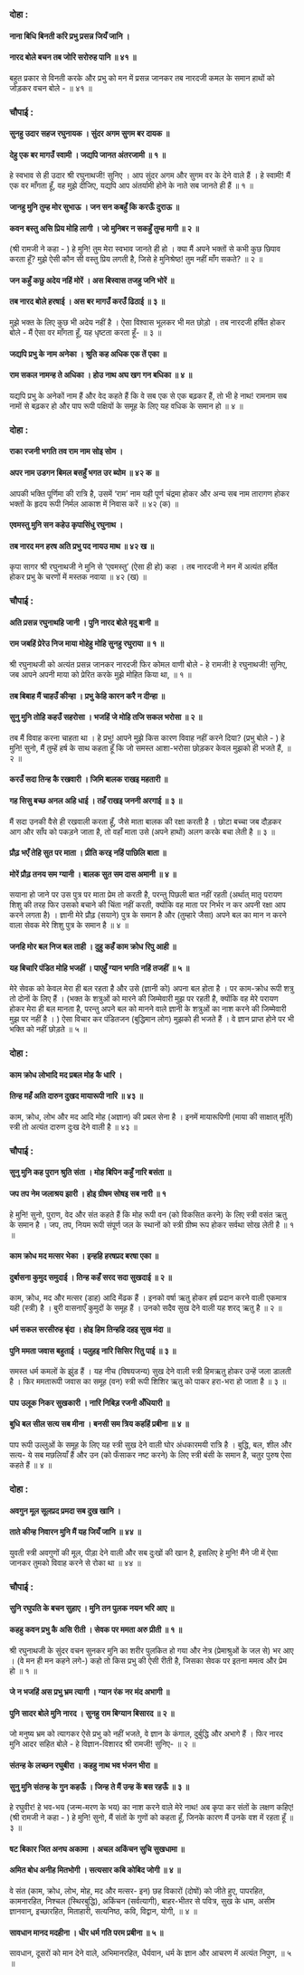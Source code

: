 ### दोहा :

#### नाना बिधि बिनती करि प्रभु प्रसन्न जियँ जानि ।
#### नारद बोले बचन तब जोरि सरोरुह पानि ॥ ४१ ॥

बहुत प्रकार से विनती करके और प्रभु को मन में प्रसन्न जानकर तब नारदजी कमल के समान हाथों को जोड़कर वचन बोले - ॥ ४१ ॥

### चौपाई :

#### सुनहु उदार सहज रघुनायक । सुंदर अगम सुगम बर दायक ॥
#### देहु एक बर मागउँ स्वामी । जद्यपि जानत अंतरजामी ॥ १ ॥

हे स्वभाव से ही उदार श्री रघुनाथजी! सुनिए । आप सुंदर अगम और सुगम वर के देने वाले हैं । हे स्वामी! मैं एक वर माँगता हूँ, वह मुझे दीजिए, यद्यपि आप अंतर्यामी होने के नाते सब जानते ही हैं ॥ १ ॥

#### जानहु मुनि तुम्ह मोर सुभाऊ । जन सन कबहुँ कि करऊँ दुराऊ ॥
#### कवन बस्तु असि प्रिय मोहि लागी । जो मुनिबर न सकहुँ तुम्ह मागी ॥ २ ॥

(श्री रामजी ने कहा - ) हे मुनि! तुम मेरा स्वभाव जानते ही हो । क्या मैं अपने भक्तों से कभी कुछ छिपाव करता हूँ? मुझे ऐसी कौन सी वस्तु प्रिय लगती है, जिसे हे मुनिश्रेष्ठ! तुम नहीं माँग सकते? ॥ २ ॥

#### जन कहुँ कछु अदेय नहिं मोरें । अस बिस्वास तजहु जनि भोरें ॥
#### तब नारद बोले हरषाई । अस बर मागउँ करउँ ढिठाई ॥ ३ ॥

मुझे भक्त के लिए कुछ भी अदेय नहीं है । ऐसा विश्वास भूलकर भी मत छोड़ो । तब नारदजी हर्षित होकर बोले - मैं ऐसा वर माँगता हूँ, यह धृष्टता करता हूँ- ॥ ३ ॥

#### जद्यपि प्रभु के नाम अनेका । श्रुति कह अधिक एक तें एका ॥
#### राम सकल नामन्ह ते अधिका । होउ नाथ अघ खग गन बधिका ॥ ४ ॥

यद्यपि प्रभु के अनेकों नाम हैं और वेद कहते हैं कि वे सब एक से एक बढ़कर हैं, तो भी हे नाथ! रामनाम सब नामों से बढ़कर हो और पाप रूपी पक्षियों के समूह के लिए यह वधिक के समान हो ॥ ४ ॥

### दोहा :

#### राका रजनी भगति तव राम नाम सोइ सोम ।
#### अपर नाम उडगन बिमल बसहुँ भगत उर ब्योम ॥ ४२ क ॥

आपकी भक्ति पूर्णिमा की रात्रि है, उसमें ‘राम’ नाम यही पूर्ण चंद्रमा होकर और अन्य सब नाम तारागण होकर भक्तों के हृदय रूपी निर्मल आकाश में निवास करें ॥ ४२ (क) ॥

#### एवमस्तु मुनि सन कहेउ कृपासिंधु रघुनाथ ।
#### तब नारद मन हरष अति प्रभु पद नायउ माथ ॥ ४२ ख ॥

कृपा सागर श्री रघुनाथजी ने मुनि से ‘एवमस्तु’ (ऐसा ही हो) कहा । तब नारदजी ने मन में अत्यंत हर्षित होकर प्रभु के चरणों में मस्तक नवाया ॥ ४२ (ख) ॥

### चौपाई :

#### अति प्रसन्न रघुनाथहि जानी । पुनि नारद बोले मृदु बानी ॥
#### राम जबहिं प्रेरेउ निज माया मोहेहु मोहि सुनहु रघुराया ॥ १ ॥

श्री रघुनाथजी को अत्यंत प्रसन्न जानकर नारदजी फिर कोमल वाणी बोले - हे रामजी! हे रघुनाथजी! सुनिए, जब आपने अपनी माया को प्रेरित करके मुझे मोहित किया था, ॥ १ ॥

#### तब बिबाह मैं चाहउँ कीन्हा । प्रभु केहि कारन करै न दीन्हा ॥
#### सुनु मुनि तोहि कहउँ सहरोसा । भजहिं जे मोहि तजि सकल भरोसा ॥ २ ॥

तब मैं विवाह करना चाहता था । हे प्रभु! आपने मुझे किस कारण विवाह नहीं करने दिया? (प्रभु बोले - ) हे मुनि! सुनो, मैं तुम्हें हर्ष के साथ कहता हूँ कि जो समस्त आशा-भरोसा छोड़कर केवल मुझको ही भजते हैं, ॥ २ ॥

#### करउँ सदा तिन्ह कै रखवारी । जिमि बालक राखइ महतारी ॥
#### गह सिसु बच्छ अनल अहि धाई । तहँ राखइ जननी अरगाई ॥ ३ ॥

मैं सदा उनकी वैसे ही रखवाली करता हूँ, जैसे माता बालक की रक्षा करती है । छोटा बच्चा जब दौड़कर आग और साँप को पकड़ने जाता है, तो वहाँ माता उसे (अपने हाथों) अलग करके बचा लेती है ॥ ३ ॥

#### प्रौढ़ भएँ तेहि सुत पर माता । प्रीति करइ नहिं पाछिलि बाता ॥
#### मोरें प्रौढ़ तनय सम ग्यानी । बालक सुत सम दास अमानी ॥ ४ ॥

सयाना हो जाने पर उस पुत्र पर माता प्रेम तो करती है, परन्तु पिछली बात नहीं रहती (अर्थात् मातृ परायण शिशु की तरह फिर उसको बचाने की चिंता नहीं करती, क्योंकि वह माता पर निर्भर न कर अपनी रक्षा आप करने लगता है) । ज्ञानी मेरे प्रौढ़ (सयाने) पुत्र के समान है और (तुम्हारे जैसा) अपने बल का मान न करने वाला सेवक मेरे शिशु पुत्र के समान है ॥ ४ ॥

#### जनहि मोर बल निज बल ताही । दुहु कहँ काम क्रोध रिपु आही ॥
#### यह बिचारि पंडित मोहि भजहीं । पाएहुँ ग्यान भगति नहिं तजहीं ॥ ५ ॥

मेरे सेवक को केवल मेरा ही बल रहता है और उसे (ज्ञानी को) अपना बल होता है । पर काम-क्रोध रूपी शत्रु तो दोनों के लिए हैं । (भक्त के शत्रुओं को मारने की जिम्मेवारी मुझ पर रहती है, क्योंकि वह मेरे परायण होकर मेरा ही बल मानता है, परन्तु अपने बल को मानने वाले ज्ञानी के शत्रुओं का नाश करने की जिम्मेवारी मुझ पर नहीं है । ) ऐसा विचार कर पंडितजन (बुद्धिमान लोग) मुझको ही भजते हैं । वे ज्ञान प्राप्त होने पर भी भक्ति को नहीं छोड़ते ॥ ५ ॥

### दोहा :

#### काम क्रोध लोभादि मद प्रबल मोह कै धारि ।
#### तिन्ह महँ अति दारुन दुखद मायारूपी नारि ॥ ४३ ॥

काम, क्रोध, लोभ और मद आदि मोह (अज्ञान) की प्रबल सेना है । इनमें मायारूपिणी (माया की साक्षात् मूर्ति) स्त्री तो अत्यंत दारुण दुःख देने वाली है ॥ ४३ ॥

### चौपाई :

#### सुनु मुनि कह पुरान श्रुति संता । मोह बिपिन कहुँ नारि बसंता ॥
#### जप तप नेम जलाश्रय झारी । होइ ग्रीषम सोषइ सब नारी ॥ १

हे मुनि! सुनो, पुराण, वेद और संत कहते हैं कि मोह रूपी वन (को विकसित करने) के लिए स्त्री वसंत ऋतु के समान है । जप, तप, नियम रूपी संपूर्ण जल के स्थानों को स्त्री ग्रीष्म रूप होकर सर्वथा सोख लेती है ॥ १ ॥

#### काम क्रोध मद मत्सर भेका । इन्हहि हरषप्रद बरषा एका ॥
#### दुर्बासना कुमुद समुदाई । तिन्ह कहँ सरद सदा सुखदाई ॥ २ ॥

काम, क्रोध, मद और मत्सर (डाह) आदि मेंढक हैं । इनको वर्षा ऋतु होकर हर्ष प्रदान करने वाली एकमात्र यही (स्त्री) है । बुरी वासनाएँ कुमुदों के समूह हैं । उनको सदैव सुख देने वाली यह शरद् ऋतु है ॥ २ ॥

#### धर्म सकल सरसीरुह बृंदा । होइ हिम तिन्हहि दहइ सुख मंदा ॥
#### पुनि ममता जवास बहुताई । पलुहइ नारि सिसिर रितु पाई ॥ ३ ॥

समस्त धर्म कमलों के झुंड हैं । यह नीच (विषयजन्य) सुख देने वाली स्त्री हिमऋतु होकर उन्हें जला डालती है । फिर ममतारूपी जवास का समूह (वन) स्त्री रूपी शिशिर ऋतु को पाकर हरा-भरा हो जाता है ॥ ३ ॥

#### पाप उलूक निकर सुखकारी । नारि निबिड़ रजनी अँधियारी ॥
#### बुधि बल सील सत्य सब मीना । बनसी सम त्रिय कहहिं प्रबीना ॥ ४ ॥

पाप रूपी उल्लुओं के समूह के लिए यह स्त्री सुख देने वाली घोर अंधकारमयी रात्रि है । बुद्धि, बल, शील और सत्य- ये सब मछलियाँ हैं और उन (को फँसाकर नष्ट करने) के लिए स्त्री बंसी के समान है, चतुर पुरुष ऐसा कहते हैं ॥ ४ ॥

### दोहा :

#### अवगुन मूल सूलप्रद प्रमदा सब दुख खानि ।
#### ताते कीन्ह निवारन मुनि मैं यह जियँ जानि ॥ ४४ ॥

युवती स्त्री अवगुणों की मूल, पीड़ा देने वाली और सब दुःखों की खान है, इसलिए हे मुनि! मैंने जी में ऐसा जानकर तुमको विवाह करने से रोका था ॥ ४४ ॥

### चौपाई :

#### सुनि रघुपति के बचन सुहाए । मुनि तन पुलक नयन भरि आए ॥
#### कहहु कवन प्रभु कै असि रीती । सेवक पर ममता अरु प्रीती ॥ १ ॥

श्री रघुनाथजी के सुंदर वचन सुनकर मुनि का शरीर पुलकित हो गया और नेत्र (प्रेमाश्रुओं के जल से) भर आए । (वे मन ही मन कहने लगे-) कहो तो किस प्रभु की ऐसी रीती है, जिसका सेवक पर इतना ममत्व और प्रेम हो ॥ १ ॥

#### जे न भजहिं अस प्रभु भ्रम त्यागी । ग्यान रंक नर मंद अभागी ॥
#### पुनि सादर बोले मुनि नारद । सुनहु राम बिग्यान बिसारद ॥ २ ॥

जो मनुष्य भ्रम को त्यागकर ऐसे प्रभु को नहीं भजते, वे ज्ञान के कंगाल, दुर्बुद्धि और अभागे हैं । फिर नारद मुनि आदर सहित बोले - हे विज्ञान-विशारद श्री रामजी! सुनिए- ॥ २ ॥

#### संतन्ह के लच्छन रघुबीरा । कहहु नाथ भव भंजन भीरा ॥
#### सुनु मुनि संतन्ह के गुन कहऊँ । जिन्ह ते मैं उन्ह कें बस रहऊँ ॥ ३ ॥

हे रघुवीर! हे भव-भय (जन्म-मरण के भय) का नाश करने वाले मेरे नाथ! अब कृपा कर संतों के लक्षण कहिए! (श्री रामजी ने कहा - ) हे मुनि! सुनो, मैं संतों के गुणों को कहता हूँ, जिनके कारण मैं उनके वश में रहता हूँ ॥ ३ ॥

#### षट बिकार जित अनघ अकामा । अचल अकिंचन सुचि सुखधामा ॥
#### अमित बोध अनीह मितभोगी । सत्यसार कबि कोबिद जोगी ॥ ४ ॥

वे संत (काम, क्रोध, लोभ, मोह, मद और मत्सर- इन) छह विकारों (दोषों) को जीते हुए, पापरहित, कामनारहित, निश्चल (स्थिरबुद्धि), अकिंचन (सर्वत्यागी), बाहर-भीतर से पवित्र, सुख के धाम, असीम ज्ञानवान्, इच्छारहित, मिताहारी, सत्यनिष्ठ, कवि, विद्वान, योगी, ॥ ४ ॥

#### सावधान मानद मदहीना । धीर धर्म गति परम प्रबीना ॥ ५ ॥

सावधान, दूसरों को मान देने वाले, अभिमानरहित, धैर्यवान, धर्म के ज्ञान और आचरण में अत्यंत निपुण, ॥ ५ ॥